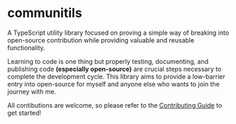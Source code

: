 # communitils

A TypeScript utility library focused on proving a simple way of breaking into open-source contribution while providing valuable and reusable functionality.

Learning to code is one thing but properly testing, documenting, and publishing code **(especially open-source)** are crucial steps necessary to complete the development cycle. This library aims to provide a low-barrier entry into open-source for myself and anyone else who wants to join the journey with me.

All contibutions are welcome, so please refer to the [Contributing Guide](CONTRIBUTING.md) to get started!
